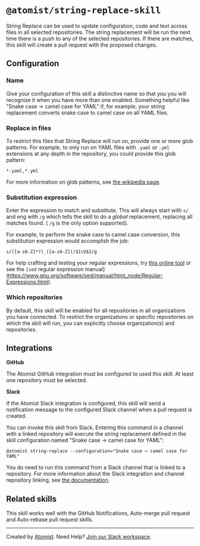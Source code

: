 # `@atomist/string-replace-skill`

<!---atomist-skill-readme:start--->

String Replace can be used to update configuration, code and text across files in all selected repositories. The string replacement will be run the next time there is a push to any of the selected repositories. If there are matches, this skill will create a pull request with the proposed changes.

## Configuration

### Name

Give your configuration of this skill a distinctive name so that you you will recognize it when you have more than one enabled. Something helpful like "Snake case → camel case for YAML" if, for example, your string replacement converts snake case to camel case on all YAML files.

### Replace in files

To restrict this files that String Replace will run on, provide one or more glob patterns. For example, to only run on YAML files with `.yaml` or `.yml` extensions at any depth in the repository, you could provide this glob pattern:

`*.yaml,*.yml`

For more information on glob patterns, see [the wikipedia page](https://en.wikipedia.org/wiki/Glob_(programming)).

### Substitution expression

Enter the expression to match and substitute. This will always start with `s/` and eng with `/g` which tells the skill to do a *global* replacement, replacing all matches found. ( `/g` is the only option supported). 

For example, to perform the snake case to camel case conversion, this substitution expression would accomplish the job:

`s/([a-zA-Z]*?)_([a-zA-Z])/$1\U$2/g`

For help crafting and testing your regular expressions, try [this online tool](https://regex101.com/) or see the `[sed` regular expression manual](https://www.gnu.org/software/sed/manual/html_node/Regular-Expressions.html).

### Which repositories

By default, this skill will be enabled for all repositories in all organizations you have connected.
To restrict the organizations or specific repositories on which the skill will run, you can explicitly
choose organization(s) and repositories.

## Integrations

**GitHub**

The Atomist GitHub integration must be configured to used this skill. At least one repository must be selected.

**Slack**

If the Atomist Slack integration is configured, this skill will send a notification message to the configured Slack channel when a pull request is created. 

You can invoke this skill from Slack. Entering this command in a channel with a linked repository will execute the string replacement defined in the skill configuration named "Snake case → camel case for YAML":

`@atomist string-replace --configuration="Snake case → camel case for YAML"`

You do need to run this command from a Slack channel that is linked to a repository. For more information about the Slack integration and channel repository linking, see [the documentation](https://docs.atomist.com/user/slack/).

## Related skills

This skill works well with the GitHub Notifications, Auto-merge pull request and Auto-rebase pull request skills.

<!---atomist-skill-readme:end--->

---

Created by [Atomist][atomist].
Need Help?  [Join our Slack workspace][slack].

[atomist]: https://atomist.com/ (Atomist - How Teams Deliver Software)
[slack]: https://join.atomist.com/ (Atomist Community Slack) 
